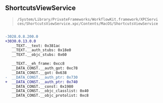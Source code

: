 ## ShortcutsViewService

> `/System/Library/PrivateFrameworks/WorkflowKit.framework/XPCServices/ShortcutsViewService.xpc/Contents/MacOS/ShortcutsViewService`

```diff

-3028.0.8.200.0
+3030.0.13.0.0
   __TEXT.__text: 0x381ac
   __TEXT.__auth_stubs: 0x18e0
   __TEXT.__objc_stubs: 0x60

   __TEXT.__eh_frame: 0xcc8
   __DATA_CONST.__auth_got: 0xc78
   __DATA_CONST.__got: 0x638
-  __DATA_CONST.__auth_ptr: 0x730
+  __DATA_CONST.__auth_ptr: 0x740
   __DATA_CONST.__const: 0x1980
   __DATA_CONST.__objc_classlist: 0x40
   __DATA_CONST.__objc_protolist: 0xc8

```
